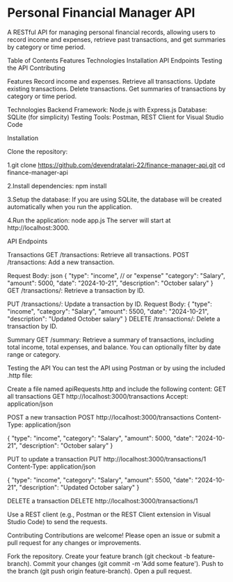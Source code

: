 # Personal Financial Manager API
A RESTful API for managing personal financial records, allowing users to record income and expenses, retrieve past transactions, and get summaries by category or time period.

Table of Contents
Features
Technologies
Installation
API Endpoints
Testing the API
Contributing

Features
Record income and expenses.
Retrieve all transactions.
Update existing transactions.
Delete transactions.
Get summaries of transactions by category or time period.

Technologies
Backend Framework: Node.js with Express.js
Database: SQLite (for simplicity)
Testing Tools: Postman, REST Client for Visual Studio Code

Installation

Clone the repository:

1.git clone https://github.com/devendratalari-22/finance-manager-api.git cd finance-manager-api

2.Install dependencies: npm install

3.Setup the database: If you are using SQLite, the database will be created automatically when you run the application.

4.Run the application: node app.js The server will start at http://localhost:3000.

API Endpoints

Transactions
GET /transactions: Retrieve all transactions.
POST /transactions: Add a new transaction.

Request Body:
json
{
    "type": "income", // or "expense"
    "category": "Salary",
    "amount": 5000,
    "date": "2024-10-21",
    "description": "October salary"
}
GET /transactions/: Retrieve a transaction by ID.

PUT /transactions/: Update a transaction by ID.
Request Body:
{
    "type": "income",
    "category": "Salary",
    "amount": 5500,
    "date": "2024-10-21",
    "description": "Updated October salary"
}
DELETE /transactions/: Delete a transaction by ID.

Summary
GET /summary: Retrieve a summary of transactions, including total income, total expenses, and balance. You can optionally filter by date range or category.

Testing the API You can test the API using Postman or by using the included .http file:

Create a file named apiRequests.http and include the following content:
GET all transactions
GET http://localhost:3000/transactions Accept: application/json

POST a new transaction
POST http://localhost:3000/transactions Content-Type: application/json

{ "type": "income", "category": "Salary", "amount": 5000, "date": "2024-10-21", "description": "October salary" }

PUT to update a transaction
PUT http://localhost:3000/transactions/1 Content-Type: application/json

{ "type": "income", "category": "Salary", "amount": 5500, "date": "2024-10-21", "description": "Updated October salary" }

DELETE a transaction
DELETE http://localhost:3000/transactions/1

Use a REST client (e.g., Postman or the REST Client extension in Visual Studio Code) to send the requests.

Contributing Contributions are welcome! Please open an issue or submit a pull request for any changes or improvements.

Fork the repository. Create your feature branch (git checkout -b feature-branch). Commit your changes (git commit -m 'Add some feature'). Push to the branch (git push origin feature-branch). Open a pull request.










